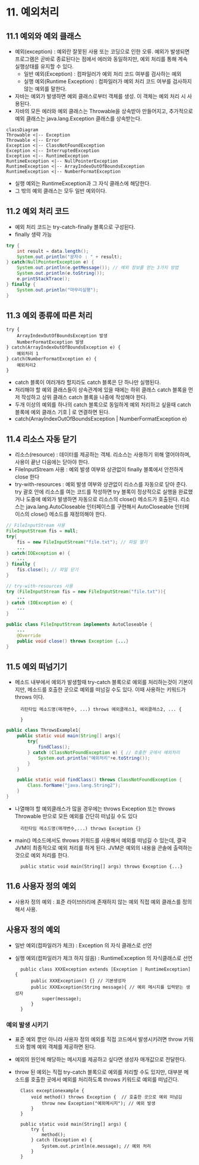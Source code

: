 # 11. 예외처리

## 11.1 예외와 예외 클래스

- 예외(exception) : 예외란 잘못된 사용 또는 코딩으로 인한 오류. 예외가 발생되면 프로그램은 곧바로 종료된다는 점에서 에러와 동일하지만, 예외 처리를 통해 계속 실행상태를 유지할 수 있다.
  - 일반 예외(Exception) : 컴파일러가 예외 처리 코드 여부를 검사하는 예외
  - 실행 예외(Runtime Exception) : 컴파일러가 예외 처리 코드 여부를 검사하지 않는 예외를 말한다.
- 자바는 예외가 발생하면 예외 클래스로부터 객체를 생성. 이 객체는 예외 처리 시 사용된다.
- 자바의 모든 에러와 예외 클래스는 Throwable을 상속받아 만들어지고, 추가적으로 예외 클래스는 java.lang.Exception 클래스를 상속받는다.

```mermaid
classDiagram
Throwable <|-- Exception
Throwable <|-- Error
Exception <|-- ClassNotFoundException
Exception <|-- InterruptedException
Exception <|-- RuntimeException
RuntimeException <|-- NullPointerException
RuntimeException <|-- ArrayIndexOutOfBoundsException
RuntimeException <|-- NumberFormatException
```

- 실행 예외는 RuntimeException과 그 자식 클래스에 해당한다.
- 그 밖의 예외 클래스는 모두 일반 예외이다.

## 11.2 예외 처리 코드

- 예외 처리 코드는 try-catch-finally 블록으로 구성된다.
- finally 생략 가능

```java
try {
    int result = data.length();
    System.out.println("문자수 : " + result);
} catch(NullPointerException e) {
    System.out.println(e.getMessage()); // 예외 정보를 얻는 3가지 방법
    System.out.println(e.toString());
    e.printStackTrace();
} finally {
    System.out.println("마무리실행");
}
```

## 11.3 예외 종류에 따른 처리

    try {
        ArrayIndexOutOfBoundsException 발생
        NumberFormatException 발생
    } catch(ArrayIndexOutOfBoundsException e) {
        예외처리 1
    } catch(NumberFormatException e) {
        예외처리2
    }

- catch 블록이 여러개라 할지라도 catch 블록은 단 하나만 실행된다.
- 처리해야 할 예외 클래스들이 상속관계에 있을 때에는 하위 클래스 catch 블록을 먼저 작성하고 상위 클래스 catch 블록을 나중에 작성해야 한다.
- 두개 이상의 예외를 하나의 catch 블록으로 동일하게 예외 처리하고 싶을때 catch 블록에 예외 클래스 기호 | 로 연결하면 된다.
- catch(ArrayIndexOutOfBoundsException | NumberFormatException e)

## 11.4 리소스 자동 닫기

- 리소스(resource) : 데이터를 제공하는 객체. 리소스는 사용하기 위해 열어야하며, 사용이 끝난 다음에는 닫아야 한다.
- FileInputStream 사용 : 예외 발생 여부와 상관없이 finally 블록에서 안전하게 close 한다
- try-with-resources : 예외 발생 여부와 상관없이 리소스를 자동으로 닫아 준다. try 괄호 안에 리소스를 여는 코드를 작성하면 try 블록이 정상적으로 실행을 완료했거나 도중에 예외가 발생하면 자동으로 리소스의 close() 메소드가 호출된다. 리소스는 java.lang.AutoCloseable 인터페이스를 구현해서 AutoCloseable 인터페이스의 close() 메소드를 재정의해야 한다.

```java
// FileInputStream 사용
FileInputStream fis = null;
try{
    fis = new FileInputStream("file.txt"); // 파일 열기
    ...
} catch(IOException e) {
    ...
} finally {
    fis.close(); // 파일 닫기
}

// try-with-resources 사용
try (FileInputStream fis = new FileInputStream("file.txt")){
    ...
} catch (IOException e) {
    ...
}

public class FileInputStream implements AutoCloseable {
    ...
    @Override
    public void close() throws Exception {...}
}
```

## 11.5 예외 떠넘기기

- 메소드 내부에서 예외가 발생할때 try-catch 블록으로 예외를 처리하는것이 기본이지만, 메소드를 호출한 곳으로 예외를 떠넘길 수도 있다. 이때 사용하는 키워드가 throws 이다.

        리턴타입 메소드명(매개변수, ...) throws 예외클래스1, 예외클래스2, ... {

        }

```java
public class ThrowsExample1{
    public static void main(String[] args){
        try{
            findClass();
        } catch (ClassNotFoundException e) { // 호출한 곳에서 예외처리
            System.out.println("예외처리"+e.toString());
        }
    }

    public static void findClass() throws ClassNotFoundException {
        Class.forName("java.lang.String2");
    }
}
```

- 나열해야 할 예외클래스가 많을 경우에는 throws Exception 또는 throws Throwable 만으로 모든 예외를 간단히 떠넘길 수도 있다

        리턴타임 메소드명(매개변수,...) throws Exception {}

- main() 메소드에서도 throws 키워드를 사용해서 예외를 떠넘길 수 있는데, 결국 JVM이 최종적으로 예외 처리를 하게 된다. JVM은 예외의 내용을 콘솔에 출력하는 것으로 예외 처리를 한다.

        public static void main(String[] args) throws Exception {...}

## 11.6 사용자 정의 예외

- 사용자 정의 예외 : 표준 라이브러리에 존재하지 않는 예외 직접 예외 클래스를 정의해서 사용.

## 사용자 정의 예외

- 일반 예외(컴파일러가 체크) : Exception 의 자식 클래스로 선언
- 실행 예외(컴파일러가 체크 하지 않음) : RuntimeException 의 자식클래스로 선언

        public class XXXException extends [Exception | RuntimeException] {
            public XXXException() {} // 기본생성자
            public XXXException(String message){ // 예외 메시지를 입력받는 생성자
                super(message);
            }
        }

### 예외 발생 시키기

- 표준 예외 뿐만 아니라 사용자 정의 예외를 직접 코드에서 발생시키려면 throw 키워드와 함께 예외 객체를 제공하면 된다.
- 예외의 원인에 해당하는 메시지를 제공하고 싶다면 생성자 매개값으로 전달한다.
- throw 된 예외는 직접 try-catch 블록으로 예외를 처리할 수도 있지만, 대부분 메소드를 호출한 곳에서 예외를 처리하도록 throws 키워드로 예외를 떠넘긴다.

        Class exceptionexample {
            void method() throws Exception {  // 호출한 곳으로 예외 떠넘김
                throw new Exception("예외메시지"); // 예외 발생
            }
        }

        public static void main(String[] args) {
            try {
                method();
            } catch (Exception e) {
                System.out.println(e.message); // 예외 처리
            }
        }
